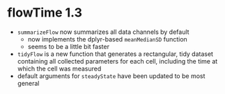 # flowTime 1.3

- `summarizeFlow` now summarizes all data channels by default
    - now implements the dplyr-based `meanMedianSD` function
    - seems to be a little bit faster 
- `tidyFlow` is a new function that generates a rectangular, tidy 
dataset containing all collected parameters for each cell, including the time 
at which the cell was measured
- default arguments for `steadyState` have been updated to be most general 
